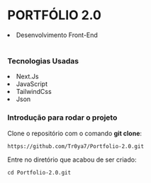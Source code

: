 # PORTFÓLIO 2.0
<li>Desenvolvimento Front-End</li><br>

### Tecnologias Usadas
<li>Next.Js</li>
<li>JavaScript</li>
<li>TailwindCss</li>
<li>Json</li>

### Introdução para rodar o projeto
Clone o repositório com o comando **git clone**:
```
https://github.com/Tr0ya7/Portfolio-2.0.git
```
Entre no diretório que acabou de ser criado:
```
cd Portfolio-2.0.git
```
